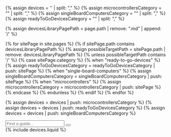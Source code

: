<script type="text/javascript">

    var reportedSearchInputs = [];
    var searchPageCount = 0;

    document.onmousemove = function(e) {
        var event = e || window.event;
        window.mouseX = event.clientX;
        window.mouseY = event.clientY;
        if (checkMouseMoved()) {
            checkSearchInput();
        }
    };

    jqueryDefer(function () {
        $( document ).ready(function() {
            var searchInput = $('#searchGuideInput');
            searchInput.keyup(function () {
                window.typeMouseX = window.mouseX;
                window.typeMouseY = window.mouseY;
                filterGuides();
            });
            searchInput.blur(function () {
                checkSearchInput();
            });
            searchInput.focus(
                function () {
                    $(this).parent('#searchGuideBox').addClass('focused');
                }).blur(
                function () {
                    $(this).parent('#searchGuideBox').removeClass('focused');
                });
            filterGuides();
        });
    });

    function checkMouseMoved () {
        if (typeof window.typeMouseX === "undefined" || typeof window.typeMouseY === "undefined") {
            return false;
        }
        return window.typeMouseX !== window.mouseX && window.typeMouseY !== window.mouseY;
    }

    function filterGuides() {
        $('.guides-list').find('.guide-container').removeClass('hidden');
        var guidesBlock = $('.guides-block').not('.filtered');
        guidesBlock.removeClass('hidden');
        searchPageCount = 0;
        var searchText = $('#searchGuideInput').val();

        var keywords = searchText.split(' ');
        if (keywords && keywords.length) {
            var keyRegexps = [];
            for (var i=0;i<keywords.length;i++) {
                if (keywords[i].length) {
                    keyRegexps.push(new RegExp(keywords[i].toLowerCase()));
                }
            }
            guidesBlock.each( function() {
                var containers = $( this ).find('.guide-container');
                var total = containers.length;
                containers.each( function() {
                    var paragraphs = $(this).find('p');
                    var text = '';
                    paragraphs.each( function() {
                        text += $(this).html();
                        text += ' ';
                    });
                    var matches = testKeywords(keyRegexps, text.toLowerCase());
                    if (!matches) {
                        $( this ).addClass('hidden');
                        total--;
                    }
                });
                searchPageCount += total;
                if (!total) {
                    $( this ).addClass('hidden');
                }
            });
        }
    }
    
    function testKeywords(keyRegexps, input) {
        var result = true;
        for (var i=0;i<keyRegexps.length;i++) {
            result = result && keyRegexps[i].test(input);
        }
        return result;
    }

    function checkSearchInput() {
        var searchText = $('#searchGuideInput').val().trim();
        if (searchText.length >=3 && reportedSearchInputs.indexOf(searchText) === -1) {
            reportSearchInput(searchText);
            reportedSearchInputs.push(searchText);
        }
    }

    function reportSearchInput(searchText) {

        if (!ga.hasOwnProperty("loaded") || ga.loaded !== true) {
            return;
        }

        ga(
            "send", "event", "Guides", "search",
            searchText, searchPageCount
        );
    }
    
</script>

{% assign devices = '' | split: "," %}
{% assign microcontrollersCategory = "" | split: "," %}
{% assign singleBoardComputersCategory = "" | split: "," %}
{% assign readyToGoDevicesCategory = "" | split: "," %}

{% assign devicesLibraryPagePath = page.path | remove: ".md" | append: '/' %}

{% for sitePage in site.pages %}
    {% if sitePage.path contains devicesLibraryPagePath %}
        {% assign possibleTargetPath = sitePage.path | remove: devicesLibraryPagePath %}
        {% unless possibleTargetPath contains '/' %}
            {% case sitePage.category %}
                {% when "ready-to-go-devices" %}
                    {% assign readyToGoDevicesCategory = readyToGoDevicesCategory | push: sitePage %}
                {% when "single-board-computers" %}
                    {% assign singleBoardComputersCategory = singleBoardComputersCategory | push: sitePage %}
                {% when "microcontrollers" %}
                    {% assign microcontrollersCategory = microcontrollersCategory | push: sitePage %}
            {% endcase %}
        {% endunless %}
    {% endif %}
{% endfor %}

{% assign devices = devices | push: microcontrollersCategory %}
{% assign devices = devices | push: readyToGoDevicesCategory %}
{% assign devices = devices | push: singleBoardComputersCategory %}

<div class="guides">
    <div class="filter-panel">
        <div id="searchGuideBox">
            <input type="text" id="searchGuideInput" placeholder="Find a guide...">
            <button class="searchButton"></button>
        </div>
    </div>
    {% include devices.liquid %}
</div>
